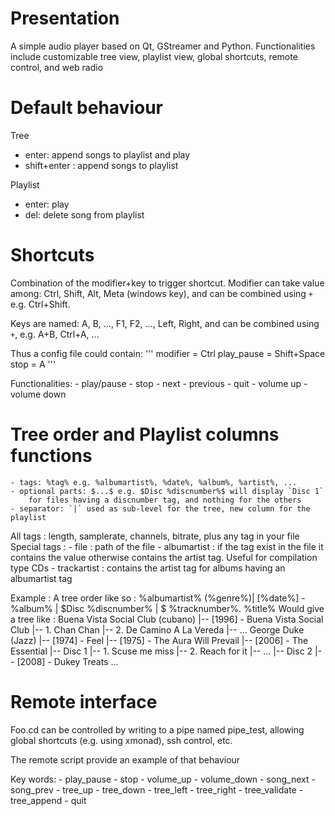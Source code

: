 Presentation
=============

A simple audio player based on Qt, GStreamer and Python. Functionalities include customizable tree view, playlist view, global shortcuts, remote control, and web radio


<!---
![Alt text](/relative/path/to/img.jpg?raw=true "Optional Title")
-->



Default behaviour
=============
Tree	
- enter: append songs to playlist and play
- shift+enter : append songs to playlist

Playlist
- enter: play
- del: delete song from playlist 


Shortcuts
=============

Combination of the modifier+key to trigger shortcut. Modifier can take value among: Ctrl, Shift, Alt, Meta (windows key), and can be combined using `+` e.g. Ctrl+Shift.

Keys are named: A, B, ..., F1, F2, ..., Left, Right, 
and can be combined using `+`, e.g. A+B, Ctrl+A, ... 

Thus a config file could contain:
'''
modifier = Ctrl
play_pause = Shift+Space
stop = A
'''

Functionalities:
	- play/pause
	- stop
	- next
	- previous
	- quit
	- volume up
	- volume down


Tree order and Playlist columns functions
=============

	- tags: %tag% e.g. %albumartist%, %date%, %album%, %artist%, ...
	- optional parts: $...$ e.g. $Disc %discnumber%$ will display `Disc 1`
		for files having a discnumber tag, and nothing for the others
	- separator: `|` used as sub-level for the tree, new column for the playlist
	
All tags : length, samplerate, channels, bitrate, plus any tag in your file
Special tags : 
	- file : path of the file
	- albumartist : if the tag exist in the file it contains the value 
					otherwise contains the artist tag.
					Useful for compilation type CDs
	- trackartist : contains the artist tag for albums having an albumartist tag

	
Example :
	A tree order like so : %albumartist% (%genre%)| [%date%] - %album% | $Disc %discnumber% | $ %tracknumber%. %title%
	Would give a tree like :
		Buena Vista Social Club (cubano)
			|-- [1996] - Buena Vista Social Club
					|-- 1. Chan Chan
					|-- 2. De Camino A La Vereda
					|-- ...
		George Duke (Jazz)
			|-- [1974] - Feel
			|-- [1975] - The Aura Will Prevail
			|-- [2006] - The Essential
					|-- Disc 1
						|-- 1. Scuse me miss
						|-- 2. Reach for it
						|-- ...
					|-- Disc 2
			|-- [2008] - Dukey Treats
		...	
		
	
Remote interface
=============

Foo.cd can be controlled by writing to a pipe named pipe_test, 
allowing global shortcuts (e.g. using xmonad), ssh control, etc.

The remote script provide an example of that behaviour

Key words:
	- play_pause
	- stop
	- volume_up
	- volume_down
	- song_next
	- song_prev
	- tree_up
	- tree_down
	- tree_left
	- tree_right
	- tree_validate
	- tree_append
	- quit
